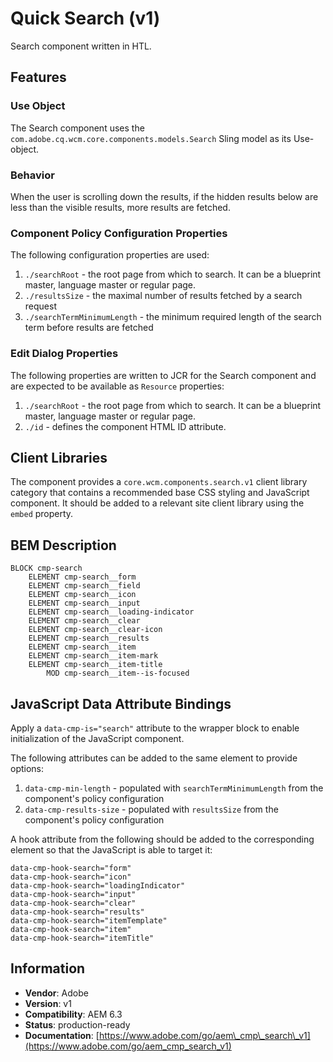 <!--
Copyright 2017 Adobe

Licensed under the Apache License, Version 2.0 (the "License");
you may not use this file except in compliance with the License.
You may obtain a copy of the License at

    http://www.apache.org/licenses/LICENSE-2.0

Unless required by applicable law or agreed to in writing, software
distributed under the License is distributed on an "AS IS" BASIS,
WITHOUT WARRANTIES OR CONDITIONS OF ANY KIND, either express or implied.
See the License for the specific language governing permissions and
limitations under the License.
-->
Quick Search (v1)
====
Search component written in HTL.

## Features

### Use Object
The Search component uses the `com.adobe.cq.wcm.core.components.models.Search` Sling model as its Use-object.

### Behavior
When the user is scrolling down the results, if the hidden results below are less than the visible results, more results
are fetched.

### Component Policy Configuration Properties
The following configuration properties are used:

1. `./searchRoot` - the root page from which to search. It can be a blueprint master, language master or regular page.
2. `./resultsSize` - the maximal number of results fetched by a search request
3. `./searchTermMinimumLength` - the minimum required length of the search term before results are fetched

### Edit Dialog Properties
The following properties are written to JCR for the Search component and are expected to be available as `Resource` properties:

1. `./searchRoot` - the root page from which to search. It can be a blueprint master, language master or regular page.
2. `./id` - defines the component HTML ID attribute.

## Client Libraries
The component provides a `core.wcm.components.search.v1` client library category that contains a recommended base
CSS styling and JavaScript component. It should be added to a relevant site client library using the `embed` property.

## BEM Description
```
BLOCK cmp-search
    ELEMENT cmp-search__form
    ELEMENT cmp-search__field
    ELEMENT cmp-search__icon
    ELEMENT cmp-search__input
    ELEMENT cmp-search__loading-indicator
    ELEMENT cmp-search__clear
    ELEMENT cmp-search__clear-icon
    ELEMENT cmp-search__results
    ELEMENT cmp-search__item
    ELEMENT cmp-search__item-mark
    ELEMENT cmp-search__item-title
        MOD cmp-search__item--is-focused
```

## JavaScript Data Attribute Bindings
Apply a `data-cmp-is="search"` attribute to the wrapper block to enable initialization of the JavaScript component.

The following attributes can be added to the same element to provide options:

1. `data-cmp-min-length` - populated with `searchTermMinimumLength` from the component's policy configuration
2. `data-cmp-results-size` - populated with `resultsSize` from the component's policy configuration

A hook attribute from the following should be added to the corresponding element so that the JavaScript is able to target it:

```
data-cmp-hook-search="form"
data-cmp-hook-search="icon"
data-cmp-hook-search="loadingIndicator"
data-cmp-hook-search="input"
data-cmp-hook-search="clear"
data-cmp-hook-search="results"
data-cmp-hook-search="itemTemplate"
data-cmp-hook-search="item"
data-cmp-hook-search="itemTitle"
```

## Information
* **Vendor**: Adobe
* **Version**: v1
* **Compatibility**: AEM 6.3
* **Status**: production-ready
* **Documentation**: [https://www.adobe.com/go/aem\_cmp\_search\_v1](https://www.adobe.com/go/aem_cmp_search_v1)
